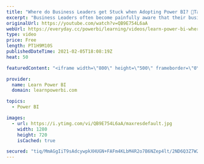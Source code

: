 ```yaml
---
title: "Where do Business Leaders get Stuck when Adopting Power BI? 🔴Talk Power BI LIVE Q&A (Feb 5, 2021)"
excerpt: "Business Leaders often become painfully aware that their business is stuck in the BI Stone Age. But find themselves facing tough obstacles when trying to change existing systems + processes and adopt new era of Power BI + Agile BI. In this discussion, we will examine the obstacles in their path and brainstorm"
originalUrl: https://youtube.com/watch?v=QB9E754L6aA
webUrl: https://everyday.cc/powerbi/learning/videos/learn-power-bi-where-do-business-leaders-get-stuck-when-adopting-power-bi-talk-power-bi-live-qa-feb-5-2021/
type: video
price: Free
length: PT1H9M10S
publishedDateTime: 2021-02-05T18:08:19Z
heat: 50

featuredContent: "<iframe width=\"800\" height=\"500\" frameborder=\"0\" src=\"https://www.youtube.com/embed/QB9E754L6aA\" allow=\"accelerometer; autoplay; encrypted-media; gyroscope; picture-in-picture\" allowfullscreen></iframe>"

provider:
  name: Learn Power BI
  domain: learnpowerbi.com

topics:
  - Power BI

images:
  - url: https://i.ytimg.com/vi/QB9E754L6aA/maxresdefault.jpg
    width: 1280
    height: 720
    isCached: true

secured: "tiq/MmAGgIiT9sAdcywpkXHUGN+FAFm4KLbM4R2o7B6NZep4lt/2ND6Q3Z7W2SQMdmCY89d4bHbPQDpq8glWcvYaf9m26bJJmOLEHkhxlOaY+4LW7QeBAf5KUKARH04WknwIt5x2MPZgRn+QMgA2JwUfcMcPJQVyKx6KoTrNtNs1YD6apGF0BUD5byhdqKkGyMiVAXbZF9uFxoyK9TasbD02vxEGIs80lug6rZXQgBgzLa1cptP0Go15Az6bsQbgUTyoJI6Lii3IMm39IH1+cf/wc4XoATKvNsPX1hzv/DOyTui0DxGSwM/dtK0ug/K1KJPx6rvspF6DKqwqL2CdkRj1yMc+MmDg2DAHKy7L11ujj6M/Ok/Yz6m6bYLp35Xt9fZLEn6fxkEnBns2iVUGxm9DR/vQgUsOjHxSvIV/GVs=;2whtPx2HikKmicPtuiTKpA=="
---
```


